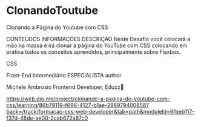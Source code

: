 # ClonandoToutube
Clonando a Página do Youtube com CSS

CONTEÚDOS
INFORMAÇÕES
DESCRIÇÃO
Neste Desafio você colocará a mão na massa e irá clonar a página do YouTube com CSS colocando em prática todos os conceitos aprendidos, principalmente sobre Flexbox.

CSS

Front-End
Intermediário
ESPECIALISTA
author

Michele Ambrosio
Frontend Developer, Eduzz

https://web.dio.me/project/clonando-a-pagina-do-youtube-com-css/learning/86b79119-f696-4127-b1ae-298979400858?back=/track/formacao-css-web-developer&tab=path&moduleId=6fbeb117-f37d-48de-ae00-2cab672a87c0
